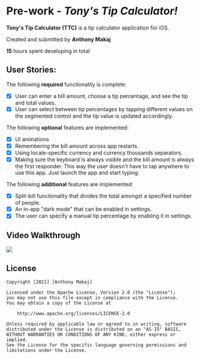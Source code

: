 # Pre-work - *Tony's Tip Calculator!*

**Tony's Tip Calculator (TTC)** is a tip calculator application for iOS.

Created and submitted by **Anthony Makaj**

**15** hours spent developing in total

## User Stories:

The following **required** functionality is complete:

* [x] User can enter a bill amount, choose a tip percentage, and see the tip and total values.
* [x] User can select between tip percentages by tapping different values on the segmented control and the tip value is updated accordingly.

The following **optional** features are implemented:

* [x] UI animations
* [x] Remembering the bill amount across app restarts.
* [x] Using locale-specific currency and currency thousands separators.
* [x] Making sure the keyboard is always visible and the bill amount is always the first responder. This way the user doesn't have to tap anywhere to use this app. Just launch the app and start typing.

The following **additional** features are implemented:

* [x] Split-bill functionality that divides the total amongst a specified number of people.
* [x] An in-app "dark mode" that can be enabled in settings.
* [x] The user can specify a manual tip percentage by enabling it in settings.

## Video Walkthrough

![](https://i.imgur.com/GkuR27n.gif)

## License

    Copyright [2021] [Anthony Makaj]

    Licensed under the Apache License, Version 2.0 (the "License");
    you may not use this file except in compliance with the License.
    You may obtain a copy of the License at

        http://www.apache.org/licenses/LICENSE-2.0

    Unless required by applicable law or agreed to in writing, software
    distributed under the License is distributed on an "AS IS" BASIS,
    WITHOUT WARRANTIES OR CONDITIONS OF ANY KIND, either express or implied.
    See the License for the specific language governing permissions and
    limitations under the License.

